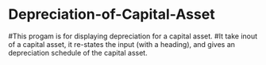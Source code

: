 # Depreciation-of-Capital-Asset
#This progam is for displaying depreciation for a capital asset. 
#It take inout of a capital asset, it re-states the input (with a heading), and gives an depreciation schedule of the capital asset.
